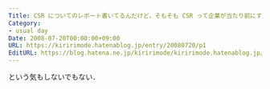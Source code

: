 ```yaml
---
Title: CSR についてのレポート書いてるんだけど，そもそも CSR って企業が当たり前にすべきことを当たり前にしろっていってるだけじゃないのか
Category:
- usual day
Date: 2008-07-20T00:00:00+09:00
URL: https://kiririmode.hatenablog.jp/entry/20080720/p1
EditURL: https://blog.hatena.ne.jp/kiririmode/kiririmode.hatenablog.jp/atom/entry/8454420450078214586
---
```



という気もしないでもない．
